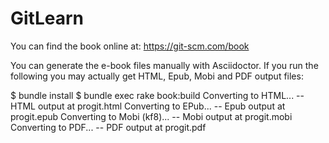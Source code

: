 # GitLearn

You can find the book online at: https://git-scm.com/book


You can generate the e-book files manually with Asciidoctor. If you run the following you may actually get HTML, Epub, Mobi and PDF output files:

$ bundle install
$ bundle exec rake book:build
Converting to HTML...
 -- HTML output at progit.html
Converting to EPub...
 -- Epub output at progit.epub
Converting to Mobi (kf8)...
 -- Mobi output at progit.mobi
Converting to PDF...
 -- PDF output at progit.pdf
